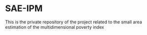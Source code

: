 # SAE-IPM
This is the private repository of the project related to the small area estimation of the multidimensional poverty index
